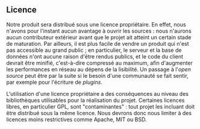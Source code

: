 ## Licence

Notre produit sera distribué sous une licence propriétaire. En effet, nous n'avons pour l'instant aucun avantage à ouvrir les sources : nous n'aurons aucun contributeur extérieur avant que le projet ait atteint un certain stade de maturation. Par ailleurs, il est plus facile de vendre un produit qui n'est pas accessible au grand public ; en particulier, le serveur et la base de données n'ont aucune raison d'être rendus publics, et le code du client devrait être minifié, c'est-à-dire compressé au maximum, afin d'augmenter les performances en réseau au dépens de la lisibilité. Un passage à l'*open source* peut être par la suite si le besoin d'une communauté se fait sentir, par exemple pour l'écriture de *plugins*.

L'utilisation d'une licence propriétaire a des conséquences au niveau des bibliothèques utilisables pour la réalisation du projet. Certaines licences libres, en particulier GPL, sont "contaminantes" : tout projet les incluant doit être distribué sous la même licence. Nous devrons donc nous limiter à des licences moins restrictives comme Apache, MIT ou BSD.


